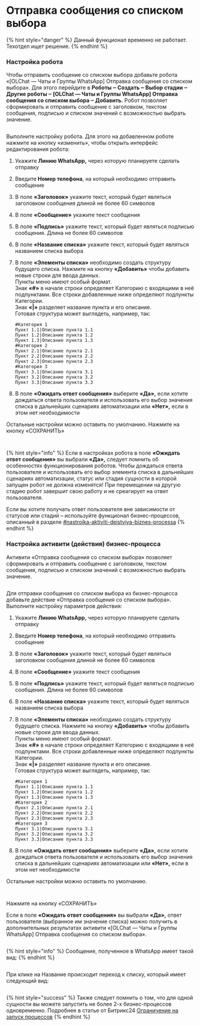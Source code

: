 # Отправка сообщения со списком выбора

{% hint style="danger" %}
Данный функционал временно не работает. Техотдел ищет решение.
{% endhint %}

### Настройка робота

Чтобы отправить сообщение со списком выбора добавьте робота «\[OLChat — Чаты и Группы WhatsApp] Отправка сообщения со списком выбора». Для этого перейдите в **Роботы ‒ Создать ‒ Выбор стадии ‒ Другие роботы ‒ \[OLChat — Чаты и Группы WhatsApp] Отправка сообщения со списком выбора ‒ Добавить.** Робот позволяет сформировать и отправить сообщение с заголовком, текстом сообщения, подписью и списком значений с возможностью выбрать значение.

<figure><img src="../../.gitbook/assets/image (416).png" alt=""><figcaption></figcaption></figure>

Выполните настройку робота. Для этого на добавленном роботе нажмите на кнопку «изменить», чтобы открыть интерфейс редактирования робота:

1. Укажите **Линию WhatsApp,** через которую планируете сделать отправку
2. Введите **Номер телефона**, на который необходимо отправить сообщение
3. В поле **«Заголовок»** укажите текст, который будет являться заголовком сообщения длиной не более 60 символов
4. В поле **«Сообщение»** укажите текст сообщения
5. В поле **«Подпись»** укажите текст, который будет являться подписью сообщения. Длина не более 60 символов
6. В поле **«Название списка»** укажите текст, который будет являться названием списка выбора
7.  В поле **«Элементы списка»** необходимо создать структуру будущего списка. Нажмите на кнопку **«Добавить»** чтобы добавить новые строки для ввода данных.\
    Пункты меню имеют особый формат.\
    Знак **«#»** в начале строки определяет Категорию с входящими в неё подпунктами. Все строки добавленные ниже определяют подпункты Категории.\
    Знак **«|»** разделяет название пункта и его описание.\
    Готовая структура может выглядеть, например, так:

    ```
    #Категория 1
    Пункт 1.1|Описание пункта 1.1
    Пункт 1.2|Описание пункта 1.2
    Пункт 1.3|Описание пункта 1.3
    #Категория 2
    Пункт 2.1|Описание пункта 2.1
    Пункт 2.2|Описание пункта 2.2
    Пункт 2.3|Описание пункта 2.3
    #Категория 3
    Пункт 3.1|Описание пункта 3.1
    Пункт 3.2|Описание пункта 3.2
    Пункт 3.3|Описание пункта 3.3
    ```
8. В поле **«Ожидать ответ сообщения»** выберите **«Да»,** если хотите дождаться ответа пользователя и использовать его выбор значения списка в дальнейших сценариях автоматизации или **«Нет»,** если в этом нет необходимости

Остальные настройки можно оставить по умолчанию. Нажмите на кнопку «СОХРАНИТЬ»

<figure><img src="../../.gitbook/assets/image (828).png" alt=""><figcaption></figcaption></figure>

<figure><img src="../../.gitbook/assets/image (397).png" alt=""><figcaption></figcaption></figure>

{% hint style="info" %}
Если в настройках робота в поле **«Ожидать ответ сообщения»** вы выбрали **«Да»,** следует помнить об особенностях функционирования роботов. Чтобы дождаться ответа пользователя и использовать его выбор элемента списка в дальнейших сценариях автоматизации, статус или стадия сущности в которой запущен робот не должна изменятся! При перемещении на другую стадию робот завершит свою работу и не среагирует на ответ пользователя.

Если вы хотите получать ответ пользователя вне зависимости от статусов или стадий – используйте функционал бизнес-процессов, описанный в разделе [#nastroika-aktiviti-deistviya-biznes-processa](otpravka-soobsheniya-so-spiskom-vybora.md#nastroika-aktiviti-deistviya-biznes-processa "mention")
{% endhint %}

### Настройка активити (действия) бизнес-процесса

Активити «Отправка сообщения со списком выбора» позволяет сформировать и отправить сообщение с заголовком, текстом сообщения, подписью и списком значений с возможностью выбрать значение.

<figure><img src="../../.gitbook/assets/image (53).png" alt=""><figcaption></figcaption></figure>

Для отправки сообщения со списком выбора из бизнес-процесса добавьте действие «Отправка сообщения со списком выбора». Выполните настройку параметров действия:

1. Укажите **Линию WhatsApp,** через которую планируете сделать отправку
2. Введите **Номер телефона**, на который необходимо отправить сообщение
3. В поле **«Заголовок»** укажите текст, который будет являться заголовком сообщения длиной не более 60 символов
4. В поле **«Сообщение»** укажите текст сообщения
5. В поле **«Подпись»** укажите текст, который будет являться подписью сообщения. Длина не более 60 символов
6. В поле **«Название списка»** укажите текст, который будет являться названием списка выбора
7.  В поле **«Элементы списка»** необходимо создать структуру будущего списка. Нажмите на кнопку **«Добавить»** чтобы добавить новые строки для ввода данных.\
    Пункты меню имеют особый формат.\
    Знак **«#»** в начале строки определяет Категорию с входящими в неё подпунктами. Все строки добавленные ниже определяют подпункты Категории.\
    Знак **«|»** разделяет название пункта и его описание.\
    Готовая структура может выглядеть, например, так:

    ```
    #Категория 1
    Пункт 1.1|Описание пункта 1.1
    Пункт 1.2|Описание пункта 1.2
    Пункт 1.3|Описание пункта 1.3
    #Категория 2
    Пункт 2.1|Описание пункта 2.1
    Пункт 2.2|Описание пункта 2.2
    Пункт 2.3|Описание пункта 2.3
    #Категория 3
    Пункт 3.1|Описание пункта 3.1
    Пункт 3.2|Описание пункта 3.2
    Пункт 3.3|Описание пункта 3.3
    ```
8. В поле **«Ожидать ответ сообщения»** выберите **«Да»,** если хотите дождаться ответа пользователя и использовать его выбор значения списка в дальнейших сценариях автоматизации или **«Нет»,** если в этом нет необходимости

Остальные настройки можно оставить по умолчанию.

<figure><img src="../../.gitbook/assets/image (812).png" alt=""><figcaption></figcaption></figure>

<figure><img src="../../.gitbook/assets/image (88).png" alt=""><figcaption></figcaption></figure>

Нажмите на кнопку «СОХРАНИТЬ»

Если в поле **«Ожидать ответ сообщения»** вы выбрали **«Да»,** ответ пользователя (выбранное им значение списка) можно получить в дополнительных результатах активити «\[OLChat — Чаты и Группы WhatsApp] Отправка сообщения со списком выбора».

<figure><img src="../../.gitbook/assets/image (2) (1) (1) (1) (1) (1).png" alt=""><figcaption></figcaption></figure>

{% hint style="info" %}
Сообщение, полученное в WhatsApp имеет такой вид:
{% endhint %}

<figure><img src="../../.gitbook/assets/image (733).png" alt=""><figcaption></figcaption></figure>

При клике на Название происходит переход к списку, который имеет следующий вид:

<figure><img src="../../.gitbook/assets/image (559).png" alt=""><figcaption></figcaption></figure>

{% hint style="success" %}
Также следует помнить о том, что для одной сущности вы можете запустить не более 2-х бизнес-процессов одновременно. Подробнее в статье от Битрикс24 [Ограничение на запуск процессов](https://helpdesk.bitrix24.ru/open/5671433/)
{% endhint %}
